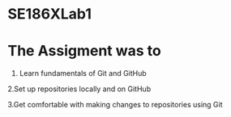 # SE186XLab1
# The Assigment was to 
1. Learn fundamentals of Git and GitHub

  2.Set up repositories locally and on GitHub

  3.Get comfortable with making changes to repositories using Git

